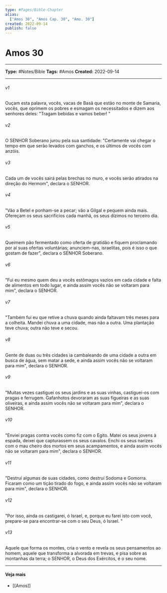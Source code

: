 ```yaml
---
type: #Pages/Bible-Chapter
alias:
  ["Amos 30", "Amos Cap. 30", "Amo. 30"]
created: 2022-09-14
publish: false
---
```


# Amos 30

---

**Type:** #Notes/Bible
**Tags:** #Amos
**Created:** 2022-09-14

---

###### v1
Ouçam esta palavra, vocês, vacas de Basã que estão no monte de Samaria, vocês, que oprimem os pobres e esmagam os necessitados e dizem aos senhores deles: "Tragam bebidas e vamos beber! "
###### v2
O SENHOR Soberano jurou pela sua santidade: "Certamente vai chegar o tempo em que serão levados com ganchos, e os últimos de vocês com anzóis.
###### v3
Cada um de vocês sairá pelas brechas no muro, e vocês serão atirados na direção do Hermom", declara o SENHOR.
###### v4
"Vão a Betel e ponham-se a pecar; vão a Gilgal e pequem ainda mais. Ofereçam os seus sacrifícios cada manhã, os seus dízimos no terceiro dia.
###### v5
Queimem pão fermentado como oferta de gratidão e fiquem proclamando por aí suas ofertas voluntárias; anunciem-nas, israelitas, pois é isso o que gostam de fazer", declara o SENHOR Soberano.
###### v6
"Fui eu mesmo quem deu a vocês estômagos vazios em cada cidade e falta de alimentos em todo lugar, e ainda assim vocês não se voltaram para mim", declara o SENHOR.
###### v7
"Também fui eu que retive a chuva quando ainda faltavam três meses para a colheita. Mandei chuva a uma cidade, mas não a outra. Uma plantação teve chuva; outra não teve e secou.
###### v8
Gente de duas ou três cidades ia cambaleando de uma cidade a outra em busca de água, sem matar a sede, e ainda assim vocês não se voltaram para mim", declara o SENHOR.
###### v9
"Muitas vezes castiguei os seus jardins e as suas vinhas, castiguei-os com pragas e ferrugem. Gafanhotos devoraram as suas figueiras e as suas oliveiras, e ainda assim vocês não se voltaram para mim", declara o SENHOR.
###### v10
"Enviei pragas contra vocês como fiz com o Egito. Matei os seus jovens à espada, deixei que capturassem os seus cavalos. Enchi os seus narizes com o mau cheiro dos mortos em seus acampamentos, e ainda assim vocês não se voltaram para mim", declara o SENHOR.
###### v11
"Destruí algumas de suas cidades, como destruí Sodoma e Gomorra. Ficaram como um tição tirado do fogo, e ainda assim vocês não se voltaram para mim", declara o SENHOR.
###### v12
"Por isso, ainda os castigarei, ó Israel, e, porque eu farei isto com você, prepare-se para encontrar-se com o seu Deus, ó Israel. "
###### v13
Aquele que forma os montes, cria o vento e revela os seus pensamentos ao homem, aquele que transforma a alvorada em trevas, e pisa sobre as montanhas da terra; o SENHOR, o Deus dos Exércitos, é o seu nome.


---

#### Veja mais

- [[Amos]]
